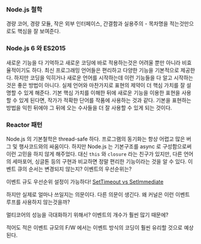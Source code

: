 ### Node.js 철학
경량 코어, 경량 모듈, 작은 외부 인터페이스, 간결함과 실용주의 - 목차명을 적는것만으로도 핵심을 잘 보여준다.

### Node.js 6 와 ES2015
새로운 기능을 다 기억하고 새로운 코딩에 바로 적용하는것은 어려울 뿐만 아니라 비효율적이기도 하다.
최신 프로그래밍 언어들은 편리하고 다양한 기능을 기본적으로 제공한다. 하지만 코딩을 익히거나 새로운 언어를 시작하는데 이런 기능들을 다 알고 시작하는 것은 좋은 방법이 아니다.
실제 언어와 마찬가지로 표현의 제약이 더 핵심 가치를 잘 설명할 수 있게 해준다.
기본 핵심 가치를 이해한 뒤에 새로운 기능을 이용한 표현을 사용할 수 있게 된다면, 작가가 적확한 단어를 작품에 사용하는 것과 같다.
기본을 표현하는 방법을 익힌 뒤에야 그 뒤에 오는 수사들을 더 잘 사용할 수 있게 되는 것이다.

### Reactor 패턴
Node.js 의 기본철학은 thread-safe 하다. 프로그램의 동기화는 항상 어렵고 많은 버그 및 행사코드와의 싸움이다. 하지만 Node.js 는 기본구조를 async 로 구성함으로써 이런 고민을 하지 않게 해주었다. 대신 `this` 와 `closure` 라는 친구가 있지만, 다른 언어의 세마포어, 싱글톤 등의 구현과 비교하면 정말 편리한 기능이라는 것을 알 수 있다.
이벤트 큐의 순서는 변경되지 않는지? 이벤트의 우선순위는?

이벤트 규도 우선순위 설정이 가능하다!
[SetTimeout vs SetImmediate](https://nodejs.org/en/docs/guides/event-loop-timers-and-nexttick/)

하지만 실제로 얼마나 쓰일지는 의문이다. 다른 의문이 생긴다. 왜 커널은 이런 이벤트 루프를 사용하지 않는것을까?

멀티코어의 성능을 극대화하기 위해서? 이벤트의 개수가 훨씬 많기 때문에?

적어도 적은 이벤트 규모의 F/W 에서는 이벤트 방식의 코딩이 훨씬 유리할 것으로 예상된다.
